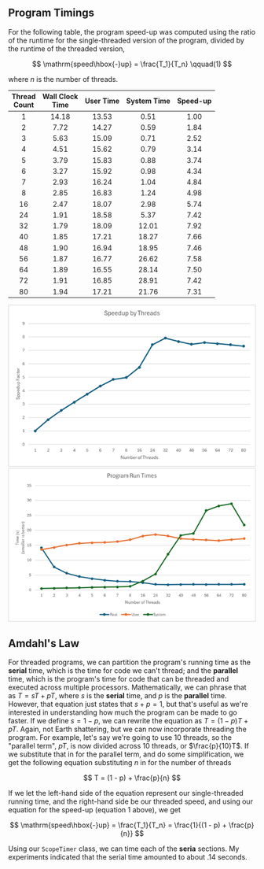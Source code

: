 ## Program Timings

For the following table, the program speed-up was computed using the ratio of the runtime for the single-threaded version of the program, divided by the runtime of the threaded version,

$$ \mathrm{speed\hbox{-}up} = \frac{T_1}{T_n} \qquad(1) $$

where $n$ is the number of threads.

|Thread<br>Count|Wall Clock<br>Time|User Time|System Time|Speed-up|
|:--:|:--:|:--:|:--:|:--:|
|1|14.18|13.53| 0.51|1.00|
|2| 7.72|14.27| 0.59| 1.84|
|3| 5.63|15.09| 0.71| 2.52|
|4| 4.51|15.62| 0.79| 3.14|
|5| 3.79|15.83| 0.88| 3.74|
|6| 3.27|15.92| 0.98| 4.34|
|7| 2.93|16.24| 1.04| 4.84|
|8| 2.85|16.83| 1.24| 4.98|
|16| 2.47|18.07| 2.98| 5.74|
|24| 1.91|18.58| 5.37| 7.42|
|32| 1.79|18.09|12.01| 7.92|
|40| 1.85|17.21|18.27| 7.66|
|48| 1.90|16.94|18.95| 7.46|
|56| 1.87|16.77|26.62| 7.58|
|64| 1.89|16.55|28.14| 7.50|
|72| 1.91|16.85|28.91| 7.42|
|80| 1.94|17.21|21.76| 7.31|

![Graph of Speed-up Factors by Thread Count](Speedup.png)
![Graph of program runtimes](Runtimes.png)

## Amdahl's Law

For threaded programs, we can partition the program's running time as the **serial** time, which is the time for code we can't thread; and the **parallel** time, which is the program's time for code that can be threaded and executed across multiple processors.  Mathematically, we can phrase that as $T = sT + pT$, where $s$ is the **serial** time, and $p$ is the **parallel** time.  However, that equation just states that $s + p = 1$, but that's useful as we're interested in understanding how much the program can be made to go faster.  If we define $s = 1 - p$, we can rewrite the equation as $T = (1 - p)T + pT$.  Again, not Earth shattering, but we can now incorporate threading the program.  For example, let's say we're going to use 10 threads, so the "parallel term", $pT$, is now divided across 10 threads, or $\frac{p}{10}T$.  If we substitute that in for the parallel term, and do some simplification, we get the following equation substituting $n$ in for the number of threads

$$ T = (1 - p) + \frac{p}{n} $$

If we let the left-hand side of the equation represent our single-threaded running time, and the right-hand side be our threaded speed, and using our equation for the speed-up (equation 1 above), we get

$$ \mathrm{speed\hbox{-}up} = \frac{T_1}{T_n} = \frac{1}{(1 - p) + \frac{p}{n}} $$

Using our `ScopeTimer` class, we can time each of the **seria** sections.  My experiments indicated that the serial time amounted to about .14 seconds.   
